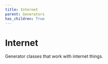 ```yaml
---
title: Internet
parent: Generators
has_children: True
---
```


# Internet

Generator classes that work with internet things.
